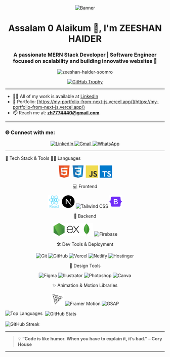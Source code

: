 <p align="center">
  <img src="https://your-image-url.com/Purple-Abstract-Graphic-Design-LinkedIn-Article-Cover-Image.gif" alt="Banner" />
</p>

<h1 align="center">Assalam 0 Alaikum 🤍, I'm ZEESHAN HAIDER</h1>
<h3 align="center">A passionate MERN Stack Developer | Software Engineer focused on scalability and building innovative websites 🚀</h3>

<p align="center">
  <img src="https://komarev.com/ghpvc/?username=zeeshan-haider-soomro&label=Profile%20views&color=0e75b6&style=flat" alt="zeeshan-haider-soomro" />
</p>

<p align="center">
  <a href="https://github.com/ryo-ma/github-profile-trophy">
    <img src="https://github-profile-trophy.vercel.app/?username=zeeshan-haider-soomro&theme=tokyonight" alt="GitHub Trophy" />
  </a>
</p>

---

- 👨‍💻 All of my work is available at [LinkedIn](https://www.linkedin.com/in/zeeshan-haider-b12338288)
- 📄 Portfolio: [https://my-portfolio-from-next-js.vercel.app/](https://my-portfolio-from-next-js.vercel.app/)
- 📫 Reach me at: **zh7774440@gmail.com**

---

### 🌐 Connect with me:

<p align="center"> <a href="https://www.linkedin.com/in/zeeshanhaidersoomro/" target="_blank"> <img src="https://cdn.jsdelivr.net/gh/devicons/devicon/icons/linkedin/linkedin-original.svg" alt="LinkedIn" width="40"/> </a> <a href="mailto:zh7774440@gmail.com" target="_blank"> <img src="https://cdn-icons-png.flaticon.com/512/732/732200.png" alt="Gmail" width="40"/> </a> <a href="https://wa.me/923202727926" target="_blank"> <img src="https://cdn-icons-png.flaticon.com/512/733/733585.png" alt="WhatsApp" width="40"/> </a> </p>

---

🚀 Tech Stack & Tools
👨‍💻 Languages
<div align="center">
<p> <img src="https://raw.githubusercontent.com/devicons/devicon/master/icons/html5/html5-original.svg" alt="HTML" width="40"/> <img src="https://raw.githubusercontent.com/devicons/devicon/master/icons/css3/css3-original.svg" alt="CSS" width="40"/> <img src="https://raw.githubusercontent.com/devicons/devicon/master/icons/javascript/javascript-original.svg" alt="JavaScript" width="40"/> <img src="https://raw.githubusercontent.com/devicons/devicon/master/icons/typescript/typescript-original.svg" alt="TypeScript" width="40"/> </p>
💻 Frontend
<p> <img src="https://raw.githubusercontent.com/devicons/devicon/master/icons/react/react-original-wordmark.svg" alt="React" width="40"/> <img src="https://raw.githubusercontent.com/devicons/devicon/master/icons/nextjs/nextjs-original.svg" alt="Next.js" width="40"/> <img src="https://www.vectorlogo.zone/logos/tailwindcss/tailwindcss-icon.svg" alt="Tailwind CSS" width="40"/> <img src="https://raw.githubusercontent.com/devicons/devicon/master/icons/bootstrap/bootstrap-plain.svg" alt="Bootstrap" width="40"/> </p>
🧠 Backend
<p> <img src="https://raw.githubusercontent.com/devicons/devicon/master/icons/nodejs/nodejs-original.svg" alt="Node.js" width="40"/> <img src="https://raw.githubusercontent.com/devicons/devicon/master/icons/express/express-original.svg" alt="Express" width="40"/> <img src="https://raw.githubusercontent.com/devicons/devicon/master/icons/mongodb/mongodb-original.svg" alt="MongoDB" width="40"/> <img src="https://www.vectorlogo.zone/logos/firebase/firebase-icon.svg" alt="Firebase" width="40"/> </p>
🛠 Dev Tools & Deployment
<p> <img src="https://www.vectorlogo.zone/logos/git-scm/git-scm-icon.svg" alt="Git" width="40"/> <img src="https://github.githubassets.com/images/modules/logos_page/GitHub-Mark.png" alt="GitHub" width="40"/> <img src="https://www.vectorlogo.zone/logos/vercel/vercel-icon.svg" alt="Vercel" width="40"/> <img src="https://www.vectorlogo.zone/logos/netlify/netlify-icon.svg" alt="Netlify" width="40"/> <img src="https://seeklogo.com/images/H/hostinger-logo-AE99E2FAE1-seeklogo.com.png" alt="Hostinger" width="40"/> </p>
🎨 Design Tools
<p> <img src="https://www.vectorlogo.zone/logos/figma/figma-icon.svg" alt="Figma" width="40"/> <img src="https://upload.wikimedia.org/wikipedia/commons/f/fb/Adobe_Illustrator_CC_icon.svg" alt="Illustrator" width="40"/> <img src="https://upload.wikimedia.org/wikipedia/commons/a/af/Adobe_Photoshop_CC_icon.svg" alt="Photoshop" width="40"/> <img src="https://upload.wikimedia.org/wikipedia/commons/0/08/Canva_icon_2021.svg" alt="Canva" width="40"/> </p>
✨ Animation & Motion Libraries
<p> <img src="https://raw.githubusercontent.com/devicons/devicon/master/icons/threejs/threejs-original.svg" alt="Three.js" width="40"/> <img src="https://raw.githubusercontent.com/framer/motion/main/.github/motion-icon-black.svg" alt="Framer Motion" width="40"/> <img src="https://raw.githubusercontent.com/gilbarbara/logos/master/logos/gsap.svg" alt="GSAP" width="40"/> </p>
  </div>
<p>
  <img align="left" src="https://github-readme-stats.vercel.app/api/top-langs?username=zeeshan-haider-soomro&show_icons=true&locale=en&layout=compact" alt="Top Languages" />
</p>

<p>&nbsp;
  <img align="center" src="https://github-readme-stats.vercel.app/api?username=zeeshan-haider-soomro&show_icons=true&locale=en" alt="GitHub Stats" />
</p>

<p>
  <img align="center" src="https://github-readme-streak-stats.herokuapp.com/?user=zeeshan-haider-soomro&" alt="GitHub Streak" />
</p>

---

> 💡 **“Code is like humor. When you have to explain it, it’s bad.” – Cory House**

---

